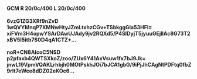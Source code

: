 #### GCM R 20/0c/400 L 20/0c/400
**6vzG1ZG3XRf9nZvD**<br/>**1wQVYMnqP7XMNwHtyJZmLtxhzCGv+TSbkggGla53HFI=**<br/>**xiFVm3H4opwYSArDAwUJAdy9jv2RQXd5/P4SlDyjT5jyuuGEjllAc8G73T2xBV5I5itb7S0D4qA1CTZ+...**<br/><br/>
**noR+CN8AIcoC5NSD**<br/>**p2pfaxb4QWTSXkoZ/zoo/ZUx6Y41AxVsuw1fx7bJ9Jk=**<br/>**jnwL19VpmVQAKLrhbjh0MOtPskhJOi7bJCA1gbG/9iPjJhCAgNtPDFtq0fbZ9rlt7eWce8dDZ02eKOc6...**